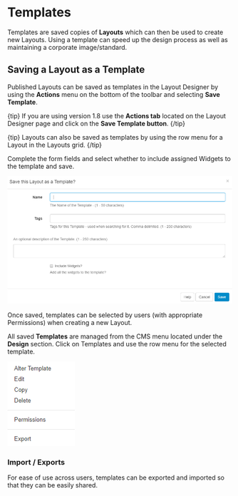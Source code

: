 <!--toc=layouts-->

# Templates

Templates are saved copies of **Layouts** which can then be used to create new Layouts. Using a template can speed up the design process as well as maintaining a corporate image/standard.

## Saving a Layout as a Template

Published Layouts can be saved as templates in the Layout Designer by using the **Actions** menu on the bottom of the toolbar and selecting **Save Template**.

{tip}
If you are using version 1.8 use the **Actions tab** located on the Layout Designer page and click on the **Save Template button**.
{/tip}

{tip}
Layouts can also be saved as templates by using the row menu for a Layout in the Layouts grid.
{/tip}

Complete the form fields and select whether to include assigned Widgets to the template and save.

![Templates](img/layouts_templates_save.png)

Once saved, templates can be selected by users (with appropriate Permissions) when creating a new Layout.

All saved **Templates** are managed from the CMS menu located under the **Design** section. Click on Templates and use the row menu for the selected template.

![Templates Row Menu](img/layouts_templates_row_menu.png)

### Import / Exports

For ease of use across users, templates can be exported and imported so that they can be easily shared.